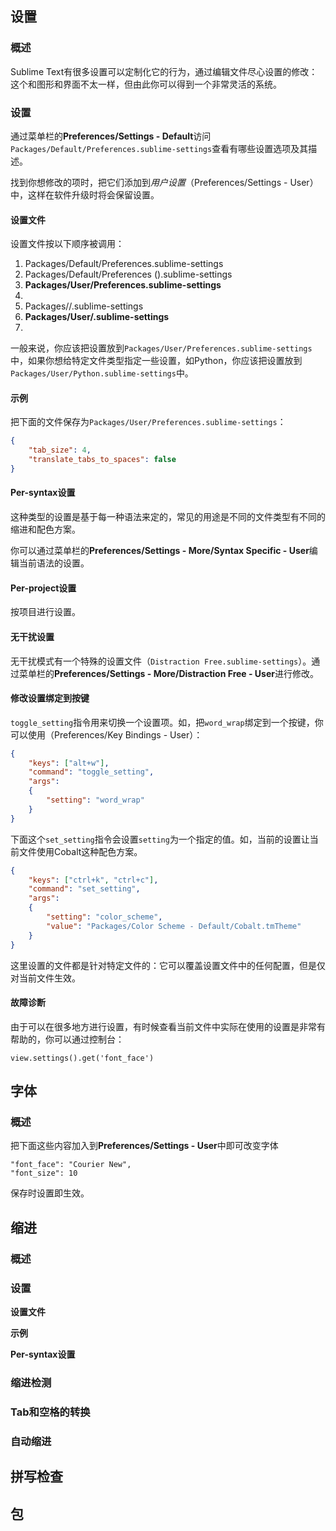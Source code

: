 ## 设置

### 概述

Sublime Text有很多设置可以定制化它的行为，通过编辑文件尽心设置的修改：这个和图形和界面不太一样，但由此你可以得到一个非常灵活的系统。

### 设置

通过菜单栏的**Preferences/Settings - Default**访问`Packages/Default/Preferences.sublime-settings`查看有哪些设置选项及其描述。

找到你想修改的项时，把它们添加到*用户设置*（Preferences/Settings - User）中，这样在软件升级时将会保留设置。

#### 设置文件

设置文件按以下顺序被调用：

1. Packages/Default/Preferences.sublime-settings
2. Packages/Default/Preferences (<platform>).sublime-settings
3. **Packages/User/Preferences.sublime-settings**
4. <Project Settings>
5. Packages/<syntax>/<syntax>.sublime-settings
6. **Packages/User/.sublime-settings**
7. <Buffer Specific Settings>

一般来说，你应该把设置放到`Packages/User/Preferences.sublime-settings`中，如果你想给特定文件类型指定一些设置，如Python，你应该把设置放到`Packages/User/Python.sublime-settings`中。

#### 示例

把下面的文件保存为`Packages/User/Preferences.sublime-settings`：

```json
{
    "tab_size": 4,
    "translate_tabs_to_spaces": false
}
```

#### Per-syntax设置

这种类型的设置是基于每一种语法来定的，常见的用途是不同的文件类型有不同的缩进和配色方案。

你可以通过菜单栏的**Preferences/Settings - More/Syntax Specific - User**编辑当前语法的设置。

#### Per-project设置

按项目进行设置。

#### 无干扰设置

无干扰模式有一个特殊的设置文件（`Distraction Free.sublime-settings`）。通过菜单栏的**Preferences/Settings - More/Distraction Free - User**进行修改。

#### 修改设置绑定到按键

`toggle_setting`指令用来切换一个设置项。如，把`word_wrap`绑定到一个按键，你可以使用（Preferences/Key Bindings - User）：

```json
{
    "keys": ["alt+w"],
    "command": "toggle_setting",
    "args":
    {
        "setting": "word_wrap"
    }
}
```

下面这个`set_setting`指令会设置`setting`为一个指定的值。如，当前的设置让当前文件使用Cobalt这种配色方案。

```json
{
    "keys": ["ctrl+k", "ctrl+c"],
    "command": "set_setting",
    "args":
    {
        "setting": "color_scheme",
        "value": "Packages/Color Scheme - Default/Cobalt.tmTheme"
    }
}
```

这里设置的文件都是针对特定文件的：它可以覆盖设置文件中的任何配置，但是仅对当前文件生效。

#### 故障诊断

由于可以在很多地方进行设置，有时候查看当前文件中实际在使用的设置是非常有帮助的，你可以通过控制台：

```shell
view.settings().get('font_face')
```



## 字体

### 概述

把下面这些内容加入到**Preferences/Settings - User**中即可改变字体

```
"font_face": "Courier New",
"font_size": 10
```

保存时设置即生效。



## 缩进

### 概述

### 设置

**设置文件**

**示例**

**Per-syntax设置**

### 缩进检测

### Tab和空格的转换

### 自动缩进



## 拼写检查

## 包